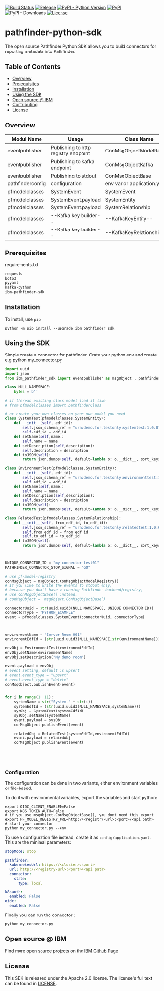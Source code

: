 [![Build Status](https://app.travis-ci.com/IBM/pathfinder-python-sdk.svg?branch=main)](https://app.travis-ci.com/IBM/pathfinder-python-sdk)
[![Release](https://img.shields.io/github/v/release/IBM/pathfinder-python-sdk)](https://github.com/IBM/pathfinder-python-sdk/releases/latest)
[![PyPI - Python Version](https://img.shields.io/pypi/pyversions/ibm_pathfinder_sdk)](https://pypi.org/project/ibm_pathfinder_sdk/)
[![PyPI](https://img.shields.io/pypi/v/ibm_pathfinder_sdk)](https://pypi.org/project/ibm_pathfinder_sdk/)
![PyPI - Downloads](https://img.shields.io/pypi/dm/ibm_pathfinder_sdk)
[![License](https://img.shields.io/badge/License-Apache%202.0-blue.svg)](https://opensource.org/licenses/Apache-2.0)



# pathfinder-python-sdk
The open source Pathfinder Python SDK allows you to build connectors for reporting metadata into Pathfinder.

## Table of Contents
- [Overview](#overview)
- [Prerequisites](#prerequisites)
- [Installation](#installation)
- [Using the SDK](#using-the-sdk)
- [Open source @ IBM](#open-source--ibm)
- [Contributing](#contributing)
- [License](#license)

## Overview

 Modul Name | Usage | Class Name
--- | --- | ---
eventpublisher | Publishing to http registry endpoint | ConMsgObjectModelRegistry
eventpublisher | Publishing to kafka endpoint | ConMsgObjectKafka 
eventpublisher | Publishing to stdout | ConMsgObjectBase
pathfinderconfig | configuration | env var or application.yaml
pfmodelclasses | SystemEvent | SystemEvent
pfmodelclasses | SystemEvent.payload | SystemEntity
pfmodelclasses | SystemEvent.payload | SystemRelationship
pfmodelclasses | --Kafka key builder-- | --KafkaKeyEntity--
pfmodelclasses | --Kafka key builder-- | --KafkaKeyRelationship--

## Prerequisites
requirements.txt
```txt
requests
boto3
pyyaml
kafka-python
ibm-pathfinder-sdk
```

## Installation
To install, use `pip`:

```shellscript
python -m pip install --upgrade ibm_pathfinder_sdk
```


## Using the SDK

Simple create a connector for pathfinder.
Crate your python env and create e.g python my_connector.py

```python
import uuid
import json
from ibm_pathfinder_sdk import eventpublisher as msgObject , pathfinderconfig, pfmodelclasses

class NULL_NAMESPACE:
    bytes = b''

# if therean existing class model load it like
# from pfmodelclasses import pathfinderClass 

# or create your own classes on your own model you need
class SystemTest(pfmodelclasses.SystemEntity):
	def __init__(self, edf_id):
		self.json_schema_ref = "urn:demo.for.testonly:systemtest:1.0.0"
		self.edf_id = edf_id
	def setName(self,name):
		self.name = name
	def setDescription(self,description):
		self.description = description 
	def toJSON(self):
		return json.dumps(self, default=lambda o: o.__dict__, sort_keys=True, indent=4)

class EnvironmentTest(pfmodelclasses.SystemEntity):
	def __init__(self, edf_id):
		self.json_schema_ref = "urn:demo.for.testonly:environmenttest:1.0.0"
		self.edf_id = edf_id
	def setName(self,name):
		self.name = name
	def setDescription(self,description):
		self.description = description     
	def toJSON(self):
		return json.dumps(self, default=lambda o: o.__dict__, sort_keys=True, indent=4)     

class RelatedTest(pfmodelclasses.SystemRelationship):
	def __init__(self, from_edf_id, to_edf_id):
		self.json_schema_ref = "urn:demo.for.testonly:relatedtest:1.0.0"
		self.from_edf_id = from_edf_id
		self.to_edf_id = to_edf_id
	def toJSON(self):
		return json.dumps(self, default=lambda o: o.__dict__, sort_keys=True, indent=4)



UNIQUE_CONNECTOR_ID = "my-connector-test01"
PATHFINDER_CONNECTOR_STOP_SIGNAL = "GO"

# use pf-model-registry
conMsgObject = msgObject.ConMsgObjectModelRegistry()
# If you like to write the events to stdout only, 
# because you don't have a running Pathfinder backend/registry, 
# use ConMsgObjectBase() instead. 
# conMsgObject =  msgObject.ConMsgObjectBase()

connectorUuid = str(uuid.uuid3(NULL_NAMESPACE, UNIQUE_CONNECTOR_ID))
connectorType = "PYTHON_EXAMPLE"
event = pfmodelclasses.SystemEvent(connectorUuid, connectorType)



environmentName = "Server Room 001"
environemtEdfId = (str(uuid.uuid3(NULL_NAMESPACE,str(environmentName))))

envObj = EnvironmentTest(environemtEdfId)
envObj.setName(environmentName)
envObj.setDescription("My demo room")

event.payload = envObj
# event setting, default is upsert
# event.event_type = "upsert"
# event.event_type = "delete" 
conMsgObject.publishEvent(event)


for i in range(1, 11):
    systemName = str("System-" + str(i))
    systemEdfId = (str(uuid.uuid3(NULL_NAMESPACE,systemName)))
    sysObj = SystemTest(systemEdfId)
    sysObj.setName(systemName) 
    event.payload = sysObj
    conMsgObject.publishEvent(event)

    relatedObj = RelatedTest(systemEdfId,environemtEdfId)
    event.payload = relatedObj
    conMsgObject.publishEvent(event)    






```

### Configuration
The configuration can be done in two variants, either environment variables or file-based.

To do it with environmental variables, export the variables and start python:
```shellscript
export OIDC_CLIENT_ENABLED=False
export K8S_TOKEN_AUTH=False
# if you use msgObject.ConMsgObjectBase(), you dont need this export
export PF_MODEL_REGISTRY_URL=http://<registry-url>:<port>/<api path>
# start your connector
python my_connector.py --env
```
To use a configuration file instead, create it as `config/application.yaml`.
This are the minimal parameters:
```yaml
stopMode: stop

pathfinder:
  kubernetesUrl: https://<cluster>:<port>
  url: http://<registry-url>:<port>/<api path>
  connector:
    state:
      type: local

k8sauth:
  enabled: False
oidc:
  enabled: False
```
Finally you can run the connector :
```shellscript
python my_connector.py
```



## Open source @ IBM
Find more open source projects on the [IBM Github Page](http://ibm.github.io/)

## License

This SDK is released under the Apache 2.0 license.
The license's full text can be found in [LICENSE](https://github.com/IBM/pathfinder-python-sdk/blob/main/LICENSE).
